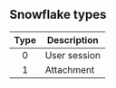 ## Snowflake types

| Type | Description             |
|:----:|-------------------------|
| 0    | User session            |
| 1    | Attachment              |
